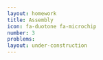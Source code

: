 ```yaml
---
layout: homework
title: Assembly
icon: fa-duotone fa-microchip
number: 3
problems:
layout: under-construction
---
```

